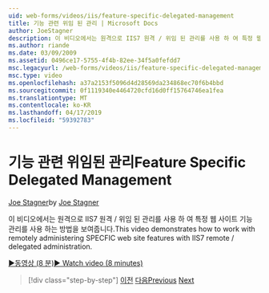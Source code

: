 ```yaml
---
uid: web-forms/videos/iis/feature-specific-delegated-management
title: 기능 관련 위임 된 관리 | Microsoft Docs
author: JoeStagner
description: 이 비디오에서는 원격으로 IIS7 원격 / 위임 된 관리를 사용 하 여 특정 웹 사이트 기능 관리를 사용 하는 방법을 보여줍니다.
ms.author: riande
ms.date: 03/09/2009
ms.assetid: 0496ce17-5755-4f4b-82ee-34f5a0fefdd7
msc.legacyurl: /web-forms/videos/iis/feature-specific-delegated-management
msc.type: video
ms.openlocfilehash: a37a2153f5096d4d28569da234868ec70f6b4bbd
ms.sourcegitcommit: 0f1119340e4464720cfd16d0ff15764746ea1fea
ms.translationtype: MT
ms.contentlocale: ko-KR
ms.lasthandoff: 04/17/2019
ms.locfileid: "59392783"
---
```

# <a name="feature-specific-delegated-management"></a><span data-ttu-id="77094-103">기능 관련 위임된 관리</span><span class="sxs-lookup"><span data-stu-id="77094-103">Feature Specific Delegated Management</span></span>

<span data-ttu-id="77094-104">[Joe Stagner](https://github.com/JoeStagner)</span><span class="sxs-lookup"><span data-stu-id="77094-104">by [Joe Stagner](https://github.com/JoeStagner)</span></span>

<span data-ttu-id="77094-105">이 비디오에서는 원격으로 IIS7 원격 / 위임 된 관리를 사용 하 여 특정 웹 사이트 기능 관리를 사용 하는 방법을 보여줍니다.</span><span class="sxs-lookup"><span data-stu-id="77094-105">This video demonstrates how to work with remotely administering SPECFIC web site features with IIS7 remote / delegated administration.</span></span>

[<span data-ttu-id="77094-106">&#9654;동영상 (8 분)</span><span class="sxs-lookup"><span data-stu-id="77094-106">&#9654; Watch video (8 minutes)</span></span>](https://channel9.msdn.com/Blogs/ASP-NET-Site-Videos/feature-specific-delegated-management)

> [!div class="step-by-step"]
> <span data-ttu-id="77094-107">[이전](working-with-iis7-deligated-admin.md)
> [다음](troubleshooting-production-aspnet-apps.md)</span><span class="sxs-lookup"><span data-stu-id="77094-107">[Previous](working-with-iis7-deligated-admin.md)
[Next](troubleshooting-production-aspnet-apps.md)</span></span>
